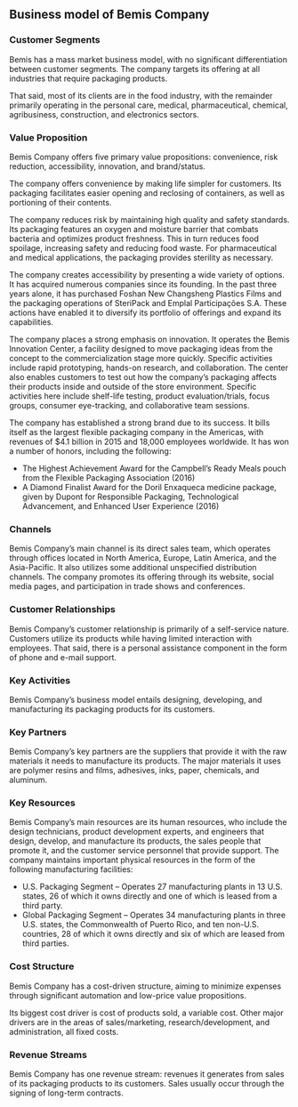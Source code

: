 Business model of Bemis Company
-------------------------------

 ### Customer Segments

 Bemis has a mass market business model, with no significant differentiation between customer segments. The company targets its offering at all industries that require packaging products.

 That said, most of its clients are in the food industry, with the remainder primarily operating in the personal care, medical, pharmaceutical, chemical, agribusiness, construction, and electronics sectors.

 ### Value Proposition

 Bemis Company offers five primary value propositions: convenience, risk reduction, accessibility, innovation, and brand/status.

 The company offers convenience by making life simpler for customers. Its packaging facilitates easier opening and reclosing of containers, as well as portioning of their contents.

 The company reduces risk by maintaining high quality and safety standards. Its packaging features an oxygen and moisture barrier that combats bacteria and optimizes product freshness. This in turn reduces food spoilage, increasing safety and reducing food waste. For pharmaceutical and medical applications, the packaging provides sterility as necessary.

 The company creates accessibility by presenting a wide variety of options. It has acquired numerous companies since its founding. In the past three years alone, it has purchased Foshan New Changsheng Plastics Films and the packaging operations of SteriPack and Emplal Participações S.A. These actions have enabled it to diversify its portfolio of offerings and expand its capabilities.

 The company places a strong emphasis on innovation. It operates the Bemis Innovation Center, a facility designed to move packaging ideas from the concept to the commercialization stage more quickly. Specific activities include rapid prototyping, hands-on research, and collaboration. The center also enables customers to test out how the company’s packaging affects their products inside and outside of the store environment. Specific activities here include shelf-life testing, product evaluation/trials, focus groups, consumer eye-tracking, and collaborative team sessions.

 The company has established a strong brand due to its success. It bills itself as the largest flexible packaging company in the Americas, with revenues of $4.1 billion in 2015 and 18,000 employees worldwide. It has won a number of honors, including the following:

  * The Highest Achievement Award for the Campbell’s Ready Meals pouch from the Flexible Packaging Association (2016)
 * A Diamond Finalist Award for the Doril Enxaqueca medicine package, given by Dupont for Responsible Packaging, Technological Advancement, and Enhanced User Experience (2016)
  ### Channels

 Bemis Company’s main channel is its direct sales team, which operates through offices located in North America, Europe, Latin America, and the Asia-Pacific. It also utilizes some additional unspecified distribution channels. The company promotes its offering through its website, social media pages, and participation in trade shows and conferences.

 ### Customer Relationships

 Bemis Company’s customer relationship is primarily of a self-service nature. Customers utilize its products while having limited interaction with employees. That said, there is a personal assistance component in the form of phone and e-mail support.

 ### Key Activities

 Bemis Company’s business model entails designing, developing, and manufacturing its packaging products for its customers.

 ### Key Partners

 Bemis Company’s key partners are the suppliers that provide it with the raw materials it needs to manufacture its products. The major materials it uses are polymer resins and films, adhesives, inks, paper, chemicals, and aluminum.

 ### Key Resources

 Bemis Company’s main resources are its human resources, who include the design technicians, product development experts, and engineers that design, develop, and manufacture its products, the sales people that promote it, and the customer service personnel that provide support. The company maintains important physical resources in the form of the following manufacturing facilities:

  * U.S. Packaging Segment – Operates 27 manufacturing plants in 13 U.S. states, 26 of which it owns directly and one of which is leased from a third party.
 * Global Packaging Segment – Operates 34 manufacturing plants in three U.S. states, the Commonwealth of Puerto Rico, and ten non-U.S. countries, 28 of which it owns directly and six of which are leased from third parties.
  ### Cost Structure

 Bemis Company has a cost-driven structure, aiming to minimize expenses through significant automation and low-price value propositions.

 Its biggest cost driver is cost of products sold, a variable cost. Other major drivers are in the areas of sales/marketing, research/development, and administration, all fixed costs.

 ### Revenue Streams

 Bemis Company has one revenue stream: revenues it generates from sales of its packaging products to its customers. Sales usually occur through the signing of long-term contracts.